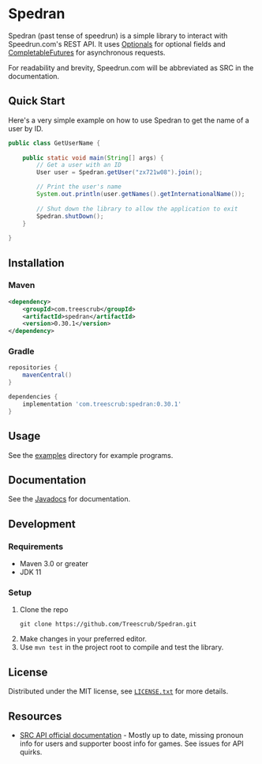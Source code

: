 # Spedran

Spedran (past tense of speedrun) is a simple library to interact with Speedrun.com's REST API.
It uses [Optionals](https://docs.oracle.com/en/java/javase/11/docs/api/java.base/java/util/Optional.html) for optional fields and [CompletableFutures](https://docs.oracle.com/en/java/javase/11/docs/api/java.base/java/util/concurrent/CompletableFuture.html) for asynchronous requests.

For readability and brevity, Speedrun.com will be abbreviated as SRC in the documentation.

## Quick Start

Here's a very simple example on how to use Spedran to get the name of a user by ID.

```java
public class GetUserName {
    
    public static void main(String[] args) {
        // Get a user with an ID
        User user = Spedran.getUser("zx721w08").join();

        // Print the user's name
        System.out.println(user.getNames().getInternationalName());
        
        // Shut down the library to allow the application to exit
        Spedran.shutDown();
    }
  
}
```

## Installation

### Maven

```xml
<dependency>
    <groupId>com.treescrub</groupId>
    <artifactId>spedran</artifactId>
    <version>0.30.1</version>
</dependency>
```

### Gradle

```groovy
repositories {
    mavenCentral()
}

dependencies {
    implementation 'com.treescrub:spedran:0.30.1'
}
```

## Usage

See the [examples](examples) directory for example programs.

## Documentation

See the [Javadocs](https://treescrub.github.io/Spedran/javadoc/) for documentation.

## Development

### Requirements

* Maven 3.0 or greater
* JDK 11

### Setup

1. Clone the repo
    ```
    git clone https://github.com/Treescrub/Spedran.git
    ```
2. Make changes in your preferred editor.
3. Use `mvn test` in the project root to compile and test the library. 

## License

Distributed under the MIT license, see [`LICENSE.txt`](LICENSE.txt) for more details.

## Resources

* [SRC API official documentation](https://github.com/speedruncomorg/api/) - Mostly up to date, missing pronoun info for users and supporter boost info for games. See issues for API quirks.
